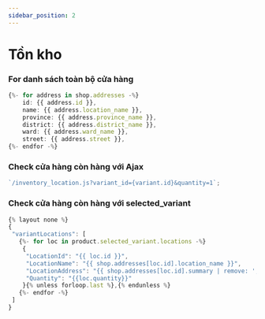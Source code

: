 ```yaml
---
sidebar_position: 2
---
```


# Tồn kho

### For danh sách toàn bộ cửa hàng

```jsx
{%- for address in shop.addresses -%}
	id: {{ address.id }},
  	name: {{ address.location_name }},
	province: {{ address.province_name }},
	district: {{ address.district_name }},
	ward: {{ address.ward_name }},
	street: {{ address.street }},
{%- endfor -%}
```

### Check cửa hàng còn hàng với Ajax

```jsx title="JSON"
`/inventory_location.js?variant_id={variant.id}&quantity=1`;
```

### Check cửa hàng còn hàng với selected_variant

```jsx
{% layout none %}
{
 "variantLocations": [
   {%- for loc in product.selected_variant.locations -%}
    {
     "LocationId": "{{ loc.id }}",
     "LocationName": "{{ shop.addresses[loc.id].location_name }}",
     "LocationAddress": "{{ shop.addresses[loc.id].summary | remove: ', Vietnam' | remove: ', vietnam' }}",
     "Quantity": "{{loc.quantity}}"
    }{% unless forloop.last %},{% endunless %}
   {%- endfor -%}
 ]
}
```
